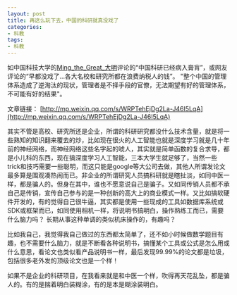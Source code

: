 ```yaml
---
layout: post
title: 再这么玩下去，中国的科研就真没戏了
categories:
- 科教
tags:
- 科教
---
```

如中国科技大学的[Ming_the_Great_大明](https://weibo.com/u/2323668352?refer_flag=1001030201_&is_hot=1#1516801035603)评论的“中国科研已经病入膏肓”，或网友评论的“早都没戏了…各大名校和研究所都在浪费纳税人的钱”。 "整个中国的管理体系造成了逆淘汰的现状，管理者是不择手段的官僚，无法期望有好的管理体系，不可能有好的结果"。
<!--more-->
文章链接： [http://mp.weixin.qq.com/s/WRPTehEjDg2La-J46I5LqA](http://mp.weixin.qq.com/s/WRPTehEjDg2La-J46I5LqA)

其实不管是高校、研究所还是企业，所谓的科研研究都没什么技术含量，就是将一些熟知的知识翻来覆去的炒，比如现在很火的人工智能也就是深度学习就是几十年前的神经网络，而神经网络这些名字起的唬人，其实就是简单函数的复合求导，都是小儿科的东西，现在搞深度学习人工智能，三本大学生就足够了，当然一些trick和技巧需要一些聪明，而这只能是google等大公司去做，其他人所谓发论文最多算是围观凑热闹而已。非企业的所谓研究人员搞科研就是瞎扯淡，如同中医一样，都是骗人的。但身在其中，谁也不愿意说自己是骗子。又如同传销人员都不承自己是传销，宣传自己参与的是一种创新的高大上的商业模式一样。又比如搞软硬件开发的，有的觉得自己很牛逼，其实都是使用一些现成的工具如数据库系统或SDK或框架而已，如同使用相机一样，将说明书搞明白，操作熟练工而已，需要什么脑力吗？ 长期从事这种单调的类似机床操作的，有趣吗？

比如我自己，我觉得我自己做过的东西都太简单了，还不如小时候做数学题目有趣，也不需要什么脑力，就是不断看各种说明书，搞懂某个工具或公式是怎么用或什么意思，看论文也类似看产品说明书一样，最后发现99.99%的论文都是垃圾，包括很多老外发的顶级论文也是一个样！

如果不是企业的科研项目，在我看来就是和中医一个样，吹得再天花乱坠，都是骗人的。有的是揣着明白装糊涂，有的是本是糊涂装明白。






